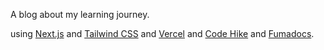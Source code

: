 A blog about my learning journey.

using [Next.js](https://nextjs.org) and [Tailwind CSS](https://tailwindcss.com) and [Vercel](https://vercel.com) and [Code Hike](https://codehike.org) and [Fumadocs](https://fumadocs.vercel.app).

